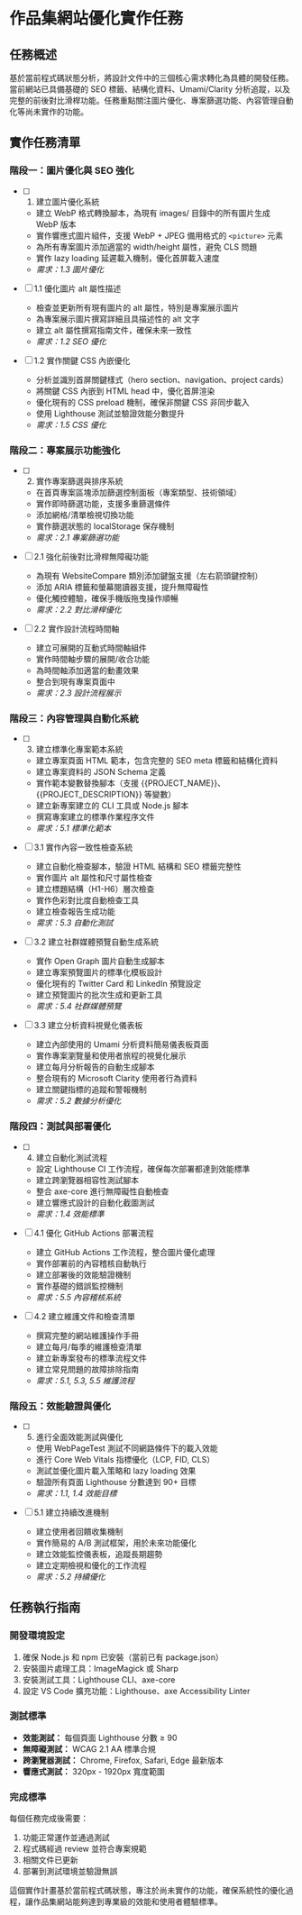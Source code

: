 # 作品集網站優化實作任務

## 任務概述

基於當前程式碼狀態分析，將設計文件中的三個核心需求轉化為具體的開發任務。當前網站已具備基礎的 SEO 標籤、結構化資料、Umami/Clarity 分析追蹤，以及完整的前後對比滑桿功能。任務重點關注圖片優化、專案篩選功能、內容管理自動化等尚未實作的功能。

## 實作任務清單

### 階段一：圖片優化與 SEO 強化

- [ ] 1. 建立圖片優化系統
  - 建立 WebP 格式轉換腳本，為現有 images/ 目錄中的所有圖片生成 WebP 版本
  - 實作響應式圖片組件，支援 WebP + JPEG 備用格式的 `<picture>` 元素
  - 為所有專案圖片添加適當的 width/height 屬性，避免 CLS 問題
  - 實作 lazy loading 延遲載入機制，優化首屏載入速度
  - _需求：1.3 圖片優化_

- [ ] 1.1 優化圖片 alt 屬性描述
  - 檢查並更新所有現有圖片的 alt 屬性，特別是專案展示圖片
  - 為專案展示圖片撰寫詳細且具描述性的 alt 文字
  - 建立 alt 屬性撰寫指南文件，確保未來一致性
  - _需求：1.2 SEO 優化_

- [ ] 1.2 實作關鍵 CSS 內嵌優化
  - 分析並識別首屏關鍵樣式（hero section、navigation、project cards）
  - 將關鍵 CSS 內嵌到 HTML head 中，優化首屏渲染
  - 優化現有的 CSS preload 機制，確保非關鍵 CSS 非同步載入
  - 使用 Lighthouse 測試並驗證效能分數提升
  - _需求：1.5 CSS 優化_

### 階段二：專案展示功能強化

- [ ] 2. 實作專案篩選與排序系統
  - 在首頁專案區塊添加篩選控制面板（專案類型、技術領域）
  - 實作即時篩選功能，支援多重篩選條件
  - 添加網格/清單檢視切換功能
  - 實作篩選狀態的 localStorage 保存機制
  - _需求：2.1 專案篩選功能_

- [ ] 2.1 強化前後對比滑桿無障礙功能
  - 為現有 WebsiteCompare 類別添加鍵盤支援（左右箭頭鍵控制）
  - 添加 ARIA 標籤和螢幕閱讀器支援，提升無障礙性
  - 優化觸控體驗，確保手機版拖曳操作順暢
  - _需求：2.2 對比滑桿優化_

- [ ] 2.2 實作設計流程時間軸
  - 建立可展開的互動式時間軸組件
  - 實作時間軸步驟的展開/收合功能
  - 為時間軸添加適當的動畫效果
  - 整合到現有專案頁面中
  - _需求：2.3 設計流程展示_

### 階段三：內容管理與自動化系統

- [ ] 3. 建立標準化專案範本系統
  - 建立專案頁面 HTML 範本，包含完整的 SEO meta 標籤和結構化資料
  - 建立專案資料的 JSON Schema 定義
  - 實作範本變數替換腳本（支援 {{PROJECT_NAME}}、{{PROJECT_DESCRIPTION}} 等變數）
  - 建立新專案建立的 CLI 工具或 Node.js 腳本
  - 撰寫專案建立的標準作業程序文件
  - _需求：5.1 標準化範本_

- [ ] 3.1 實作內容一致性檢查系統
  - 建立自動化檢查腳本，驗證 HTML 結構和 SEO 標籤完整性
  - 實作圖片 alt 屬性和尺寸屬性檢查
  - 建立標題結構（H1-H6）層次檢查
  - 實作色彩對比度自動檢查工具
  - 建立檢查報告生成功能
  - _需求：5.3 自動化測試_

- [ ] 3.2 建立社群媒體預覽自動生成系統
  - 實作 Open Graph 圖片自動生成腳本
  - 建立專案預覽圖片的標準化模板設計
  - 優化現有的 Twitter Card 和 LinkedIn 預覽設定
  - 建立預覽圖片的批次生成和更新工具
  - _需求：5.4 社群媒體預覽_

- [ ] 3.3 建立分析資料視覺化儀表板
  - 建立內部使用的 Umami 分析資料簡易儀表板頁面
  - 實作專案瀏覽量和使用者旅程的視覺化展示
  - 建立每月分析報告的自動生成腳本
  - 整合現有的 Microsoft Clarity 使用者行為資料
  - 建立關鍵指標的追蹤和警報機制
  - _需求：5.2 數據分析優化_

### 階段四：測試與部署優化

- [ ] 4. 建立自動化測試流程
  - 設定 Lighthouse CI 工作流程，確保每次部署都達到效能標準
  - 建立跨瀏覽器相容性測試腳本
  - 整合 axe-core 進行無障礙性自動檢查
  - 建立響應式設計的自動化截圖測試
  - _需求：1.4 效能標準_

- [ ] 4.1 優化 GitHub Actions 部署流程
  - 建立 GitHub Actions 工作流程，整合圖片優化處理
  - 實作部署前的內容稽核自動執行
  - 建立部署後的效能驗證機制
  - 實作基礎的錯誤監控機制
  - _需求：5.5 內容稽核系統_

- [ ] 4.2 建立維護文件和檢查清單
  - 撰寫完整的網站維護操作手冊
  - 建立每月/每季的維護檢查清單
  - 建立新專案發布的標準流程文件
  - 建立常見問題的故障排除指南
  - _需求：5.1, 5.3, 5.5 維護流程_

### 階段五：效能驗證與優化

- [ ] 5. 進行全面效能測試與優化
  - 使用 WebPageTest 測試不同網路條件下的載入效能
  - 進行 Core Web Vitals 指標優化（LCP, FID, CLS）
  - 測試並優化圖片載入策略和 lazy loading 效果
  - 驗證所有頁面 Lighthouse 分數達到 90+ 目標
  - _需求：1.1, 1.4 效能目標_

- [ ] 5.1 建立持續改進機制
  - 建立使用者回饋收集機制
  - 實作簡易的 A/B 測試框架，用於未來功能優化
  - 建立效能監控儀表板，追蹤長期趨勢
  - 建立定期檢視和優化的工作流程
  - _需求：5.2 持續優化_

## 任務執行指南

### 開發環境設定
1. 確保 Node.js 和 npm 已安裝（當前已有 package.json）
2. 安裝圖片處理工具：ImageMagick 或 Sharp
3. 安裝測試工具：Lighthouse CLI、axe-core
4. 設定 VS Code 擴充功能：Lighthouse、axe Accessibility Linter

### 測試標準
- **效能測試：** 每個頁面 Lighthouse 分數 ≥ 90
- **無障礙測試：** WCAG 2.1 AA 標準合規
- **跨瀏覽器測試：** Chrome, Firefox, Safari, Edge 最新版本
- **響應式測試：** 320px - 1920px 寬度範圍

### 完成標準
每個任務完成後需要：
1. 功能正常運作並通過測試
2. 程式碼經過 review 並符合專案規範
3. 相關文件已更新
4. 部署到測試環境並驗證無誤

這個實作計畫基於當前程式碼狀態，專注於尚未實作的功能，確保系統性的優化過程，讓作品集網站能夠達到專業級的效能和使用者體驗標準。